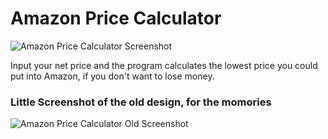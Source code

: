 # Amazon Price Calculator
![Amazon Price Calculator Screenshot](https://i.imgur.com/u5wbtew.png)

Input your net price and the program calculates the lowest price you could put into Amazon, if you don't want to lose money.


### Little Screenshot of the old design, for the momories
![Amazon Price Calculator Old Screenshot](https://i.imgur.com/PbBGCLe.png)
